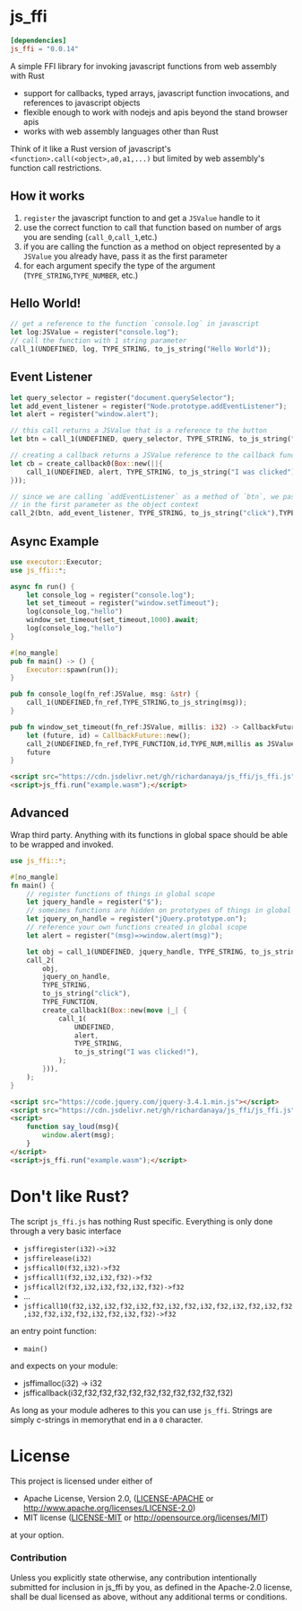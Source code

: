 # js_ffi

```toml
[dependencies]
js_ffi = "0.0.14"
```

A simple FFI library for invoking javascript functions from web assembly with Rust
* support for callbacks, typed arrays, javascript function invocations, and references to javascript objects
* flexible enough to work with nodejs and apis beyond the stand browser apis
* works with web assembly languages other than Rust

Think of it like a Rust version of javascript's `<function>.call(<object>,a0,a1,...)` but limited by web assembly's function call restrictions.

## How it works

1. `register` the javascript function to and get a `JSValue` handle to it
2. use the correct function to call that function based on number of args you are sending (`call_0`,`call_1`,etc.)
3. if you are calling the function as a method on object represented by a `JSValue` you already have, pass it as the first parameter
4. for each argument specify the type of the argument (`TYPE_STRING`,`TYPE_NUMBER`, etc.)

## Hello World!

```rust
// get a reference to the function `console.log` in javascript
let log:JSValue = register("console.log");
// call the function with 1 string parameter
call_1(UNDEFINED, log, TYPE_STRING, to_js_string("Hello World"));
```

## Event Listener

```rust
let query_selector = register("document.querySelector");
let add_event_listener = register("Node.prototype.addEventListener");
let alert = register("window.alert");

// this call returns a JSValue that is a reference to the button
let btn = call_1(UNDEFINED, query_selector, TYPE_STRING, to_js_string("#button"));

// creating a callback returns a JSValue reference to the callback function
let cb = create_callback0(Box::new(||{
    call_1(UNDEFINED, alert, TYPE_STRING, to_js_string("I was clicked"));
}));

// since we are calling `addEventListener` as a method of `btn`, we pass it 
// in the first parameter as the object context
call_2(btn, add_event_listener, TYPE_STRING, to_js_string("click"),TYPE_FUNCTION,cb)
```

## Async Example

```rust
use executor::Executor;
use js_ffi::*;

async fn run() {
    let console_log = register("console.log");
    let set_timeout = register("window.setTimeout");
    log(console_log,"hello")
    window_set_timeout(set_timeout,1000).await;
    log(console_log,"hello")
}

#[no_mangle]
pub fn main() -> () {
    Executor::spawn(run());
}

pub fn console_log(fn_ref:JSValue, msg: &str) {
    call_1(UNDEFINED,fn_ref,TYPE_STRING,to_js_string(msg));
}

pub fn window_set_timeout(fn_ref:JSValue, millis: i32) -> CallbackFuture {
    let (future, id) = CallbackFuture::new();
    call_2(UNDEFINED,fn_ref,TYPE_FUNCTION,id,TYPE_NUM,millis as JSValue);
    future
}
```

```html
<script src="https://cdn.jsdelivr.net/gh/richardanaya/js_ffi/js_ffi.js"></script>
<script>js_ffi.run("example.wasm");</script>
```

## Advanced

Wrap third party. Anything with its functions in global space should be able to be wrapped and invoked.

```rust
use js_ffi::*;

#[no_mangle]
fn main() {
    // register functions of things in global scope
    let jquery_handle = register("$");
    // someimes functions are hidden on prototypes of things in global scope
    let jquery_on_handle = register("jQuery.prototype.on");
    // reference your own functions created in global scope
    let alert = register("(msg)=>window.alert(msg)");

    let obj = call_1(UNDEFINED, jquery_handle, TYPE_STRING, to_js_string("body"));
    call_2(
        obj,
        jquery_on_handle,
        TYPE_STRING,
        to_js_string("click"),
        TYPE_FUNCTION,
        create_callback1(Box::new(move |_| {
            call_1(
                UNDEFINED,
                alert,
                TYPE_STRING,
                to_js_string("I was clicked!"),
            );
        })),
    );
}
```

```html
<script src="https://code.jquery.com/jquery-3.4.1.min.js"></script>
<script src="https://cdn.jsdelivr.net/gh/richardanaya/js_ffi/js_ffi.js"></script>
<script>
    function say_loud(msg){
        window.alert(msg);
    }
</script>
<script>js_ffi.run("example.wasm");</script>
```

# Don't like Rust?

The script `js_ffi.js` has nothing Rust specific.  Everything is only done through a very basic interface

* `jsffiregister(i32)->i32`
* `jsffirelease(i32)`
* `jsfficall0(f32,i32)->f32`
* `jsfficall1(f32,i32,i32,f32)->f32`
* `jsfficall2(f32,i32,i32,f32,i32,f32)->f32`
* ...
* `jsfficall10(f32,i32,i32,f32,i32,f32,i32,f32,i32,f32,i32,f32,i32,f32,i32,f32,i32,f32,i32,f32,i32,f32)->f32`

an entry point function:

* `main()`

and expects on your module:

* jsffimalloc(i32) -> i32
* jsfficallback(i32,f32,f32,f32,f32,f32,f32,f32,f32,f32,f32)

As long as your module adheres to this you can use `js_ffi`. Strings are simply c-strings in memorythat end in a `0` character.

# License

This project is licensed under either of

 * Apache License, Version 2.0, ([LICENSE-APACHE](LICENSE-APACHE) or
   http://www.apache.org/licenses/LICENSE-2.0)
 * MIT license ([LICENSE-MIT](LICENSE-MIT) or
   http://opensource.org/licenses/MIT)

at your option.

### Contribution

Unless you explicitly state otherwise, any contribution intentionally submitted
for inclusion in js_ffi by you, as defined in the Apache-2.0 license, shall be
dual licensed as above, without any additional terms or conditions.
